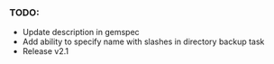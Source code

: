 ### TODO:
* Update description in gemspec
* Add ability to specify name with slashes in directory backup task
* Release v2.1
